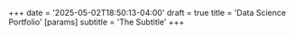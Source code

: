 +++
date = '2025-05-02T18:50:13-04:00'
draft = true
title = 'Data Science Portfolio'
	[params]
		subtitle = 'The Subtitle'
+++